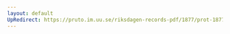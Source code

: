 ```yaml
---
layout: default
UpRedirect: https://pruto.im.uu.se/riksdagen-records-pdf/1877/prot-1877--ak--022/prot-1877--ak--022_017.pdf
---
```

